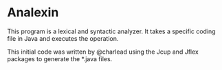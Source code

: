 # Analexin
This program is a lexical and syntactic analyzer. It takes a specific coding file in Java and executes the operation. 

This initial code was written by @charlead using the Jcup and Jflex packages to generate the *.java files.
